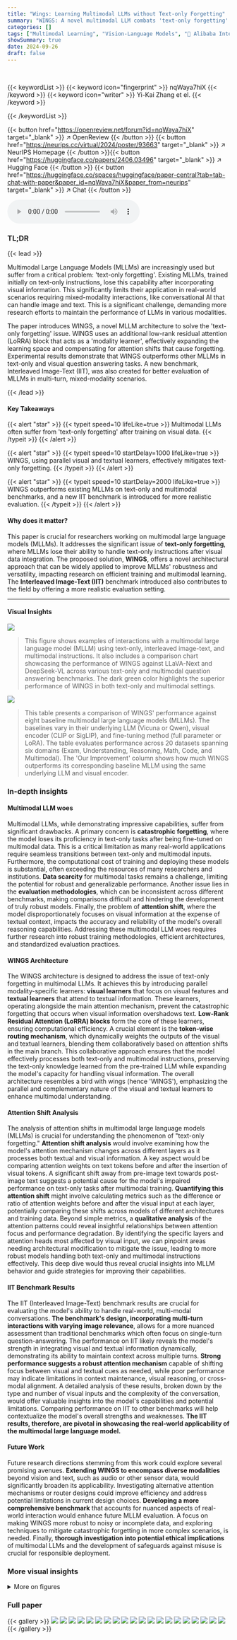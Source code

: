 ```yaml
---
title: "Wings: Learning Multimodal LLMs without Text-only Forgetting"
summary: "WINGS: A novel multimodal LLM combats 'text-only forgetting' by using complementary visual and textual learners, achieving superior performance on text-only and visual tasks."
categories: []
tags: ["Multimodal Learning", "Vision-Language Models", "🏢 Alibaba International Digital Commerce",]
showSummary: true
date: 2024-09-26
draft: false
---
```


<br>

{{< keywordList >}}
{{< keyword icon="fingerprint" >}} nqWaya7hiX {{< /keyword >}}
{{< keyword icon="writer" >}} Yi-Kai Zhang et el. {{< /keyword >}}
 
{{< /keywordList >}}

{{< button href="https://openreview.net/forum?id=nqWaya7hiX" target="_blank" >}}
↗ OpenReview
{{< /button >}}
{{< button href="https://neurips.cc/virtual/2024/poster/93663" target="_blank" >}}
↗ NeurIPS Homepage
{{< /button >}}{{< button href="https://huggingface.co/papers/2406.03496" target="_blank" >}}
↗ Hugging Face
{{< /button >}}
{{< button href="https://huggingface.co/spaces/huggingface/paper-central?tab=tab-chat-with-paper&paper_id=nqWaya7hiX&paper_from=neurips" target="_blank" >}}
↗ Chat
{{< /button >}}



<audio controls>
    <source src="https://ai-paper-reviewer.com/nqWaya7hiX/podcast.wav" type="audio/wav">
    Your browser does not support the audio element.
</audio>


### TL;DR


{{< lead >}}

Multimodal Large Language Models (MLLMs) are increasingly used but suffer from a critical problem: 'text-only forgetting'.  Existing MLLMs, trained initially on text-only instructions, lose this capability after incorporating visual information. This significantly limits their application in real-world scenarios requiring mixed-modality interactions, like conversational AI that can handle image and text.  This is a significant challenge, demanding more research efforts to maintain the performance of LLMs in various modalities.

The paper introduces WINGS, a novel MLLM architecture to solve the 'text-only forgetting' issue. WINGS uses an additional low-rank residual attention (LoRRA) block that acts as a 'modality learner', effectively expanding the learning space and compensating for attention shifts that cause forgetting.  Experimental results demonstrate that WINGS outperforms other MLLMs in text-only and visual question answering tasks. A new benchmark, Interleaved Image-Text (IIT), was also created for better evaluation of MLLMs in multi-turn, mixed-modality scenarios.

{{< /lead >}}


#### Key Takeaways

{{< alert "star" >}}
{{< typeit speed=10 lifeLike=true >}} Multimodal LLMs often suffer from 'text-only forgetting' after training on visual data. {{< /typeit >}}
{{< /alert >}}

{{< alert "star" >}}
{{< typeit speed=10 startDelay=1000 lifeLike=true >}} WINGS, using parallel visual and textual learners, effectively mitigates text-only forgetting. {{< /typeit >}}
{{< /alert >}}

{{< alert "star" >}}
{{< typeit speed=10 startDelay=2000 lifeLike=true >}} WINGS outperforms existing MLLMs on text-only and multimodal benchmarks, and a new IIT benchmark is introduced for more realistic evaluation. {{< /typeit >}}
{{< /alert >}}

#### Why does it matter?
This paper is crucial for researchers working on multimodal large language models (MLLMs). It addresses the significant issue of **text-only forgetting**, where MLLMs lose their ability to handle text-only instructions after visual data integration. The proposed solution, **WINGS**, offers a novel architectural approach that can be widely applied to improve MLLMs' robustness and versatility, impacting research on efficient training and multimodal learning. The **Interleaved Image-Text (IIT)** benchmark introduced also contributes to the field by offering a more realistic evaluation setting.

------
#### Visual Insights



![](https://ai-paper-reviewer.com/nqWaya7hiX/figures_1_1.jpg)

> This figure shows examples of interactions with a multimodal large language model (MLLM) using text-only, interleaved image-text, and multimodal instructions.  It also includes a comparison chart showcasing the performance of WINGS against LLaVA-Next and DeepSeek-VL across various text-only and multimodal question answering benchmarks.  The dark green color highlights the superior performance of WINGS in both text-only and multimodal settings.





![](https://ai-paper-reviewer.com/nqWaya7hiX/tables_7_1.jpg)

> This table presents a comparison of WINGS' performance against eight baseline multimodal large language models (MLLMs).  The baselines vary in their underlying LLM (Vicuna or Qwen), visual encoder (CLIP or SigLIP), and fine-tuning method (full parameter or LoRA). The table evaluates performance across 20 datasets spanning six domains (Exam, Understanding, Reasoning, Math, Code, and Multimodal).  The 'Our Improvement' column shows how much WINGS outperforms its corresponding baseline MLLM using the same underlying LLM and visual encoder. 





### In-depth insights


#### Multimodal LLM woes
Multimodal LLMs, while demonstrating impressive capabilities, suffer from significant drawbacks.  A primary concern is **catastrophic forgetting**, where the model loses its proficiency in text-only tasks after being fine-tuned on multimodal data. This is a critical limitation as many real-world applications require seamless transitions between text-only and multimodal inputs.  Furthermore, the computational cost of training and deploying these models is substantial, often exceeding the resources of many researchers and institutions.  **Data scarcity** for multimodal tasks remains a challenge, limiting the potential for robust and generalizable performance.  Another issue lies in the **evaluation methodologies**, which can be inconsistent across different benchmarks, making comparisons difficult and hindering the development of truly robust models.  Finally, the problem of **attention shift**, where the model disproportionately focuses on visual information at the expense of textual context, impacts the accuracy and reliability of the model's overall reasoning capabilities.  Addressing these multimodal LLM woes requires further research into robust training methodologies, efficient architectures, and standardized evaluation practices.

#### WINGS Architecture
The WINGS architecture is designed to address the issue of text-only forgetting in multimodal LLMs.  It achieves this by introducing parallel modality-specific learners: **visual learners** that focus on visual features and **textual learners** that attend to textual information.  These learners, operating alongside the main attention mechanism, prevent the catastrophic forgetting that occurs when visual information overshadows text. **Low-Rank Residual Attention (LoRRA) blocks** form the core of these learners, ensuring computational efficiency. A crucial element is the **token-wise routing mechanism**, which dynamically weights the outputs of the visual and textual learners, blending them collaboratively based on attention shifts in the main branch. This collaborative approach ensures that the model effectively processes both text-only and multimodal instructions, preserving the text-only knowledge learned from the pre-trained LLM while expanding the model's capacity for handling visual information. The overall architecture resembles a bird with wings (hence 'WINGS'), emphasizing the parallel and complementary nature of the visual and textual learners to enhance multimodal understanding.

#### Attention Shift Analysis
The analysis of attention shifts in multimodal large language models (MLLMs) is crucial for understanding the phenomenon of "text-only forgetting."  **Attention shift analysis** would involve examining how the model's attention mechanism changes across different layers as it processes both textual and visual information. A key aspect would be comparing attention weights on text tokens before and after the insertion of visual tokens. A significant shift away from pre-image text towards post-image text suggests a potential cause for the model's impaired performance on text-only tasks after multimodal training. **Quantifying this attention shift** might involve calculating metrics such as the difference or ratio of attention weights before and after the visual input at each layer, potentially comparing these shifts across models of different architectures and training data.  Beyond simple metrics, a **qualitative analysis** of the attention patterns could reveal insightful relationships between attention focus and performance degradation. By identifying the specific layers and attention heads most affected by visual input, we can pinpoint areas needing architectural modification to mitigate the issue, leading to more robust models handling both text-only and multimodal instructions effectively. This deep dive would thus reveal crucial insights into MLLM behavior and guide strategies for improving their capabilities.

#### IIT Benchmark Results
The IIT (Interleaved Image-Text) benchmark results are crucial for evaluating the model's ability to handle real-world, multi-modal conversations.  **The benchmark's design, incorporating multi-turn interactions with varying image relevance**, allows for a more nuanced assessment than traditional benchmarks which often focus on single-turn question-answering.  The performance on IIT likely reveals the model's strength in integrating visual and textual information dynamically, demonstrating its ability to maintain context across multiple turns. **Strong performance suggests a robust attention mechanism** capable of shifting focus between visual and textual cues as needed, while poor performance may indicate limitations in context maintenance, visual reasoning, or cross-modal alignment.  A detailed analysis of these results, broken down by the type and number of visual inputs and the complexity of the conversation, would offer valuable insights into the model's capabilities and potential limitations. Comparing performance on IIT to other benchmarks will help contextualize the model's overall strengths and weaknesses. **The IIT results, therefore, are pivotal in showcasing the real-world applicability of the multimodal large language model.**

#### Future Work
Future research directions stemming from this work could explore several promising avenues. **Extending WINGS to encompass diverse modalities** beyond vision and text, such as audio or other sensor data, would significantly broaden its applicability.  Investigating alternative attention mechanisms or router designs could improve efficiency and address potential limitations in current design choices.  **Developing a more comprehensive benchmark** that accounts for nuanced aspects of real-world interaction would enhance future MLLM evaluation.  A focus on making WINGS more robust to noisy or incomplete data, and exploring techniques to mitigate catastrophic forgetting in more complex scenarios, is needed.  Finally, **thorough investigation into potential ethical implications** of multimodal LLMs and the development of safeguards against misuse is crucial for responsible deployment.


### More visual insights

<details>
<summary>More on figures
</summary>


![](https://ai-paper-reviewer.com/nqWaya7hiX/figures_3_1.jpg)

> This figure illustrates how visual input tokens are inserted into a sequence of textual tokens in a multimodal large language model (MLLM). It shows the attention weight distribution across layers for both high-performing and low-performing models, revealing a correlation between attention shifts and text-only performance degradation.  Panel (a) shows the input structure; (b) compares the attention weights (MLLM-LAWS) across layers for models with good vs. poor text-only performance; (c) shows a positive correlation between the attention shift and performance degradation.


![](https://ai-paper-reviewer.com/nqWaya7hiX/figures_5_1.jpg)

> The figure shows the architecture of the WINGS model.  It illustrates how visual and textual learners are added in parallel to the main attention blocks of each layer in the model.  These learners are designed to compensate for the attention shift observed when visual information is introduced, preventing the model from forgetting its ability to handle text-only instructions. The visual learners operate first, focusing on visual features and aligning them with textual features. Then, textual learners are incorporated, with a router distributing the outputs of both visual and textual learners based on their attention weights, enabling collaborative learning. The Low-Rank Residual Attention (LoRRA) architecture is used for both the visual and textual learners to ensure efficiency.


![](https://ai-paper-reviewer.com/nqWaya7hiX/figures_6_1.jpg)

> This figure illustrates the architecture of the WINGS model and its training process.  Panel (a) shows a detailed breakdown of the Low-Rank Residual Attention (LoRRA) module, which is a core component of WINGS.  It explains how the visual and textual features interact with the hidden states through a multi-head self-attention mechanism, ultimately leading to a balanced output. Panel (b) outlines the two-stage training paradigm. The first stage focuses on aligning the projector and learning visual features, while the second stage fine-tunes the LLM by incorporating visual and textual learners, which dynamically route attention based on the importance of the various feature inputs.


![](https://ai-paper-reviewer.com/nqWaya7hiX/figures_9_1.jpg)

> This figure presents a comparative analysis of the performance of different models and training approaches on the newly created Interleaved Image-Text (IIT) benchmark.  The IIT benchmark consists of multi-turn conversations combining both text-only and multimodal instructions, testing the models' ability to handle various combinations of textual and visual information. The figure showcases performance across different multimodal question settings, comparing the WINGS model to the LLaVA series. Further, it demonstrates the impact of different learning rate strategies and training configurations (such as using only visual learners, only textual learners, or both) on WINGS's performance. The violet bars consistently highlight the WINGS model's superior performance across the different settings.


![](https://ai-paper-reviewer.com/nqWaya7hiX/figures_18_1.jpg)

> This figure compares the performance of WINGS against other models (LLaVA, LoRA, Prefix) on a new benchmark called IIT (Interleaved Image-Text).  The IIT benchmark tests the models' ability to handle conversations that interleave text-only questions with multimodal questions (i.e., those including images).  The three subplots show ablation studies: (a) compares WINGS to variants of LLaVA; (b) compares WINGS trained with different learning rates; (c) compares WINGS trained with different combinations of visual and textual learners.  The results demonstrate that WINGS achieves superior performance in handling mixed modality conversations, especially when compared to simpler approaches like LoRA and Prefix-tuning.


![](https://ai-paper-reviewer.com/nqWaya7hiX/figures_19_1.jpg)

> This figure illustrates how visual input tokens are integrated into textual sequences and the resulting attention weight distribution across different layers of a Multimodal Large Language Model (MLLM).  Panel (a) shows the integration of visual features into the text sequence. Panel (b) presents the dynamic change of attention weights across layers for both high and low performing models on text-only tasks before and after visual token insertions. The red line corresponds to high performing models, while blue is for lower performing models. Finally, panel (c) shows the correlation between the attention shift, measured by the difference in attention weights before and after visual tokens, and the performance on text-only tasks for over 100 models, demonstrating the correlation between attention shift and text-only forgetting in MLLMs.


![](https://ai-paper-reviewer.com/nqWaya7hiX/figures_19_2.jpg)

> This figure illustrates how visual input tokens are integrated into textual sequences in MLLMs and analyzes the impact on attention weights.  Part (a) shows the structure of mixed visual and textual input features. Part (b) displays the attention weight distribution across layers for two different MLLMs (one with good text-only performance and one with poor text-only performance), highlighting the attention shift after image insertion. Part (c) shows the positive correlation between the attention shift (measured by Layer-level Attention Weights or MLLM-LAWS) and the decline in text-only performance across numerous MLLMs.


</details>






### Full paper

{{< gallery >}}
<img src="https://ai-paper-reviewer.com/nqWaya7hiX/1.png" class="grid-w50 md:grid-w33 xl:grid-w25" />
<img src="https://ai-paper-reviewer.com/nqWaya7hiX/2.png" class="grid-w50 md:grid-w33 xl:grid-w25" />
<img src="https://ai-paper-reviewer.com/nqWaya7hiX/3.png" class="grid-w50 md:grid-w33 xl:grid-w25" />
<img src="https://ai-paper-reviewer.com/nqWaya7hiX/4.png" class="grid-w50 md:grid-w33 xl:grid-w25" />
<img src="https://ai-paper-reviewer.com/nqWaya7hiX/5.png" class="grid-w50 md:grid-w33 xl:grid-w25" />
<img src="https://ai-paper-reviewer.com/nqWaya7hiX/6.png" class="grid-w50 md:grid-w33 xl:grid-w25" />
<img src="https://ai-paper-reviewer.com/nqWaya7hiX/7.png" class="grid-w50 md:grid-w33 xl:grid-w25" />
<img src="https://ai-paper-reviewer.com/nqWaya7hiX/8.png" class="grid-w50 md:grid-w33 xl:grid-w25" />
<img src="https://ai-paper-reviewer.com/nqWaya7hiX/9.png" class="grid-w50 md:grid-w33 xl:grid-w25" />
<img src="https://ai-paper-reviewer.com/nqWaya7hiX/10.png" class="grid-w50 md:grid-w33 xl:grid-w25" />
<img src="https://ai-paper-reviewer.com/nqWaya7hiX/11.png" class="grid-w50 md:grid-w33 xl:grid-w25" />
<img src="https://ai-paper-reviewer.com/nqWaya7hiX/12.png" class="grid-w50 md:grid-w33 xl:grid-w25" />
<img src="https://ai-paper-reviewer.com/nqWaya7hiX/13.png" class="grid-w50 md:grid-w33 xl:grid-w25" />
<img src="https://ai-paper-reviewer.com/nqWaya7hiX/14.png" class="grid-w50 md:grid-w33 xl:grid-w25" />
<img src="https://ai-paper-reviewer.com/nqWaya7hiX/15.png" class="grid-w50 md:grid-w33 xl:grid-w25" />
<img src="https://ai-paper-reviewer.com/nqWaya7hiX/16.png" class="grid-w50 md:grid-w33 xl:grid-w25" />
<img src="https://ai-paper-reviewer.com/nqWaya7hiX/17.png" class="grid-w50 md:grid-w33 xl:grid-w25" />
<img src="https://ai-paper-reviewer.com/nqWaya7hiX/18.png" class="grid-w50 md:grid-w33 xl:grid-w25" />
<img src="https://ai-paper-reviewer.com/nqWaya7hiX/19.png" class="grid-w50 md:grid-w33 xl:grid-w25" />
<img src="https://ai-paper-reviewer.com/nqWaya7hiX/20.png" class="grid-w50 md:grid-w33 xl:grid-w25" />
{{< /gallery >}}